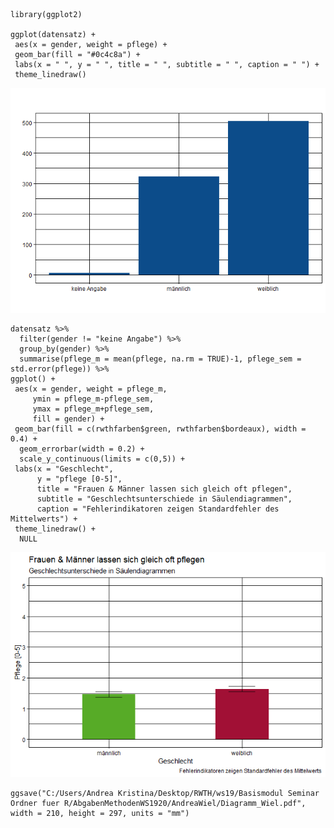     library(ggplot2)

    ggplot(datensatz) +
     aes(x = gender, weight = pflege) +
     geom_bar(fill = "#0c4c8a") +
     labs(x = " ", y = " ", title = " ", subtitle = " ", caption = " ") +
     theme_linedraw()

![](Diagramme_Wiel_files/figure-markdown_strict/unnamed-chunk-1-1.png)

    datensatz %>% 
      filter(gender != "keine Angabe") %>%
      group_by(gender) %>%
      summarise(pflege_m = mean(pflege, na.rm = TRUE)-1, pflege_sem = std.error(pflege)) %>%
    ggplot() +
     aes(x = gender, weight = pflege_m, 
         ymin = pflege_m-pflege_sem, 
         ymax = pflege_m+pflege_sem, 
         fill = gender) +
     geom_bar(fill = c(rwthfarben$green, rwthfarben$bordeaux), width = 0.4) +
      geom_errorbar(width = 0.2) +
      scale_y_continuous(limits = c(0,5)) +
     labs(x = "Geschlecht",
          y = "pflege [0-5]",
          title = "Frauen & Männer lassen sich gleich oft pflegen",
          subtitle = "Geschlechtsunterschiede in Säulendiagrammen",
          caption = "Fehlerindikatoren zeigen Standardfehler des Mittelwerts") +
     theme_linedraw() +
      NULL

![](Diagramme_Wiel_files/figure-markdown_strict/unnamed-chunk-2-1.png)

    ggsave("C:/Users/Andrea Kristina/Desktop/RWTH/ws19/Basismodul Seminar Ordner fuer R/AbgabenMethodenWS1920/AndreaWiel/Diagramm_Wiel.pdf", width = 210, height = 297, units = "mm")
